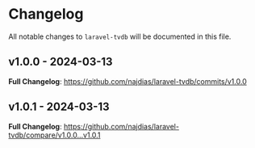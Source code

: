 # Changelog

All notable changes to `laravel-tvdb` will be documented in this file.

## v1.0.0 - 2024-03-13

**Full Changelog**: https://github.com/najdias/laravel-tvdb/commits/v1.0.0

## v1.0.1 - 2024-03-13

**Full Changelog**: https://github.com/najdias/laravel-tvdb/compare/v1.0.0...v1.0.1
